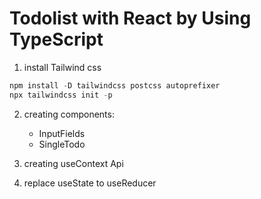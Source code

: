 # Todolist with React by Using TypeScript

1. install Tailwind css

```js
npm install -D tailwindcss postcss autoprefixer
npx tailwindcss init -p
```

2. creating components:

   - InputFields
   - SingleTodo

3. creating useContext Api

4. replace useState to useReducer
